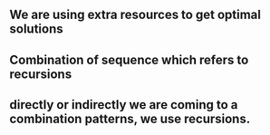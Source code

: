 ## We are using extra resources to get optimal solutions
## Combination of sequence which refers to recursions
## directly or indirectly we are coming to a combination patterns, we use recursions.
